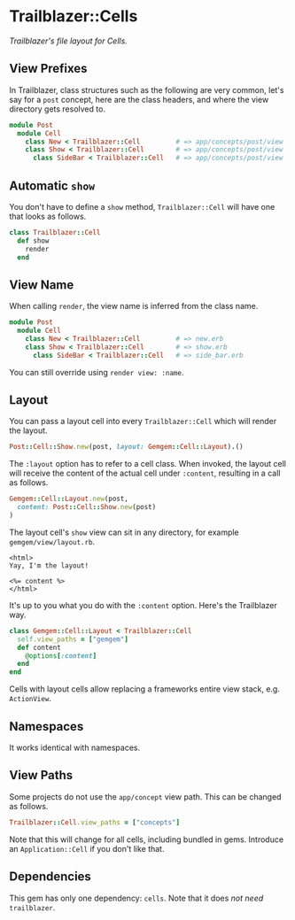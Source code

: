 # Trailblazer::Cells

_Trailblazer's file layout for Cells._

## View Prefixes

In Trailblazer, class structures such as the following are very common, let's say for a `post` concept, here are the class headers, and where the view directory gets resolved to.

```ruby
module Post
  module Cell
    class New < Trailblazer::Cell         # => app/concepts/post/view
    class Show < Trailblazer::Cell        # => app/concepts/post/view
      class SideBar < Trailblazer::Cell   # => app/concepts/post/view
```

## Automatic `show`

You don't have to define a `show` method, `Trailblazer::Cell` will have one that looks as follows.

```ruby
class Trailblazer::Cell
  def show
    render
  end
```

## View Name

When calling `render`, the view name is inferred from the class name.

```ruby
module Post
  module Cell
    class New < Trailblazer::Cell         # => new.erb
    class Show < Trailblazer::Cell        # => show.erb
      class SideBar < Trailblazer::Cell   # => side_bar.erb
```

You can still override using `render view: :name`.

## Layout

You can pass a layout cell into every `Trailblazer::Cell` which will render the layout.

```ruby
Post::Cell::Show.new(post, layout: Gemgem::Cell::Layout).()
```

The `:layout` option has to refer to a cell class. When invoked, the layout cell will receive the content of the actual cell under `:content`, resulting in a call as follows.

```ruby
Gemgem::Cell::Layout.new(post,
  content: Post::Cell::Show.new(post)
)
```

The layout cell's `show` view can sit in any directory, for example `gemgem/view/layout.rb`.

```erb
<html>
Yay, I'm the layout!

<%= content %>
</html>
```

It's up to you what you do with the `:content` option. Here's the Trailblazer way.

```ruby
class Gemgem::Cell::Layout < Trailblazer::Cell
  self.view_paths = ["gemgem"]
  def content
    @options[:content]
  end
end
```

Cells with layout cells allow replacing a frameworks entire view stack, e.g. `ActionView`.

## Namespaces

It works identical with namespaces.

## View Paths

Some projects do not use the `app/concept` view path. This can be changed as follows.

```ruby
Trailblazer::Cell.view_paths = ["concepts"]
```

Note that this will change for all cells, including bundled in gems. Introduce an `Application::Cell` if you don't like that.

## Dependencies

This gem has only one dependency: `cells`. Note that it does *not need* `trailblazer`.
